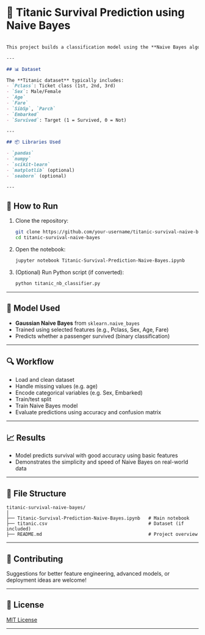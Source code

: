 # 🚢 Titanic Survival Prediction using Naive Bayes

````markdown

This project builds a classification model using the **Naive Bayes algorithm** to predict whether a passenger survived the Titanic disaster. The dataset is preprocessed and passed through a probabilistic classifier for binary classification.

---

## 📊 Dataset

The **Titanic dataset** typically includes:
- `Pclass`: Ticket class (1st, 2nd, 3rd)
- `Sex`: Male/Female
- `Age`
- `Fare`
- `SibSp`, `Parch`
- `Embarked`
- `Survived`: Target (1 = Survived, 0 = Not)

---

## 📦 Libraries Used

- `pandas`
- `numpy`
- `scikit-learn`
- `matplotlib` (optional)
- `seaborn` (optional)

---
````
## 🚀 How to Run

1. Clone the repository:
   ```bash
   git clone https://github.com/your-username/titanic-survival-naive-bayes.git
   cd titanic-survival-naive-bayes
   ```
2. Open the notebook:

   ```bash
   jupyter notebook Titanic-Survival-Prediction-Naive-Bayes.ipynb
   ```

3. (Optional) Run Python script (if converted):

   ```bash
   python titanic_nb_classifier.py
   ```

---

## 🧠 Model Used

* **Gaussian Naive Bayes** from `sklearn.naive_bayes`
* Trained using selected features (e.g., Pclass, Sex, Age, Fare)
* Predicts whether a passenger survived (binary classification)

---

## 🔍 Workflow

* Load and clean dataset
* Handle missing values (e.g. age)
* Encode categorical variables (e.g. Sex, Embarked)
* Train/test split
* Train Naive Bayes model
* Evaluate predictions using accuracy and confusion matrix

---

## 📈 Results

* Model predicts survival with good accuracy using basic features
* Demonstrates the simplicity and speed of Naive Bayes on real-world data

---

## 📂 File Structure

```
titanic-survival-naive-bayes/
│
├── Titanic-Survival-Prediction-Naive-Bayes.ipynb   # Main notebook
├── titanic.csv                                     # Dataset (if included)
├── README.md                                       # Project overview
```

---

## 🤝 Contributing

Suggestions for better feature engineering, advanced models, or deployment ideas are welcome!

---

## 📜 License

[MIT License](LICENSE)

---


